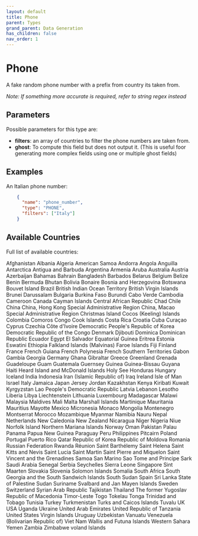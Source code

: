 ```yaml
---
layout: default
title: Phone
parent: Types
grand_parent: Data Generation
has_children: false
nav_order: 1
---
```


# Phone

A fake random phone number with a prefix from country its taken from.

_Note: If something more accurate is required, refer to string regex instead_

## Parameters

Possible parameters for this type are:

- **filters**: an array of countries to filter the phone numbers are taken from.
- **ghost**: To compute this field but does not output it. (This is useful foor generating more complex fields using one or multiple ghost fields)


## Examples

An Italian phone number:

```json
    {
      "name": "phone_number",
      "type": "PHONE",
      "filters": ["Italy"]
    }
```

## Available Countries

Full list of available countries:

Afghanistan
Albania
Algeria
American Samoa
Andorra
Angola
Anguilla
Antarctica
Antigua and Barbuda
Argentina
Armenia
Aruba
Australia
Austria
Azerbaijan
Bahamas
Bahrain
Bangladesh
Barbados
Belarus
Belgium
Belize
Benin
Bermuda
Bhutan
Bolivia
Bonaire
Bosnia and Herzegovina
Botswana
Bouvet Island
Brazil
British Indian Ocean Territory
British Virgin Islands
Brunei Darussalam
Bulgaria
Burkina Faso
Burundi
Cabo Verde
Cambodia
Cameroon
Canada
Cayman Islands
Central African Republic
Chad
Chile
China
China, Hong Kong Special Administrative Region
China, Macao Special Administrative Region
Christmas Island
Cocos (Keeling) Islands
Colombia
Comoros
Congo
Cook Islands
Costa Rica
Croatia
Cuba
Curaçao
Cyprus
Czechia
Côte d'Ivoire
Democratic People's Republic of Korea
Democratic Republic of the Congo
Denmark
Djibouti
Dominica
Dominican Republic
Ecuador
Egypt
El Salvador
Equatorial Guinea
Eritrea
Estonia
Eswatini
Ethiopia
Falkland Islands (Malvinas)
Faroe Islands
Fiji
Finland
France
French Guiana
French Polynesia
French Southern Territories
Gabon
Gambia
Georgia
Germany
Ghana
Gibraltar
Greece
Greenland
Grenada
Guadeloupe
Guam
Guatemala
Guernsey
Guinea
Guinea-Bissau
Guyana
Haiti
Heard Island and McDonald Islands
Holy See
Honduras
Hungary
Iceland
India
Indonesia
Iran (Islamic Republic of)
Iraq
Ireland
Isle of Man
Israel
Italy
Jamaica
Japan
Jersey
Jordan
Kazakhstan
Kenya
Kiribati
Kuwait
Kyrgyzstan
Lao People's Democratic Republic
Latvia
Lebanon
Lesotho
Liberia
Libya
Liechtenstein
Lithuania
Luxembourg
Madagascar
Malawi
Malaysia
Maldives
Mali
Malta
Marshall Islands
Martinique
Mauritania
Mauritius
Mayotte
Mexico
Micronesia
Monaco
Mongolia
Montenegro
Montserrat
Morocco
Mozambique
Myanmar
Namibia
Nauru
Nepal
Netherlands
New Caledonia
New Zealand
Nicaragua
Niger
Nigeria
Niue
Norfolk Island
Northern Mariana Islands
Norway
Oman
Pakistan
Palau
Panama
Papua New Guinea
Paraguay
Peru
Philippines
Pitcairn
Poland
Portugal
Puerto Rico
Qatar
Republic of Korea
Republic of Moldova
Romania
Russian Federation
Rwanda
Réunion
Saint Barthélemy
Saint Helena
Saint Kitts and Nevis
Saint Lucia
Saint Martin
Saint Pierre and Miquelon
Saint Vincent and the Grenadines
Samoa
San Marino
Sao Tome and Principe
Sark
Saudi Arabia
Senegal
Serbia
Seychelles
Sierra Leone
Singapore
Sint Maarten
Slovakia
Slovenia
Solomon Islands
Somalia
South Africa
South Georgia and the South Sandwich Islands
South Sudan
Spain
Sri Lanka
State of Palestine
Sudan
Suriname
Svalbard and Jan Mayen Islands
Sweden
Switzerland
Syrian Arab Republic
Tajikistan
Thailand
The former Yugoslav Republic of Macedonia
Timor-Leste
Togo
Tokelau
Tonga
Trinidad and Tobago
Tunisia
Turkey
Turkmenistan
Turks and Caicos Islands
Tuvalu
UK
USA
Uganda
Ukraine
United Arab Emirates
United Republic of Tanzania
United States Virgin Islands
Uruguay
Uzbekistan
Vanuatu
Venezuela (Bolivarian Republic of)
Viet Nam
Wallis and Futuna Islands
Western Sahara
Yemen
Zambia
Zimbabwe
voland Islands